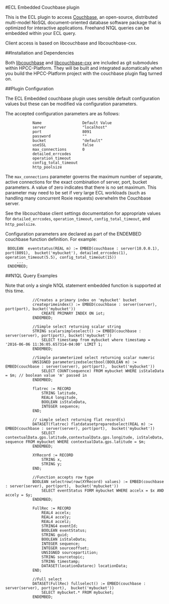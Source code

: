 #ECL Embedded Couchbase plugin

This is the ECL plugin to access [Couchbase](http://www.couchbase.com/), an
open-source, distributed multi-model NoSQL document-oriented database software
package that is optimized for interactive applications. Freehand N1QL queries
can be embedded within your ECL query.

Client access is based on libcouchbase and libcouchbase-cxx.

##Installation and Dependencies

Both [libcouchbase](https://github.com/couchbase/libcouchbase) and
[libcouchbase-cxx](https://github.com/couchbaselabs/libcouchbase-cxx) are
included as git submodules within HPCC-Platform. They will be built and
integrated automatically when you build the HPCC-Platform project with the
couchbase plugin flag turned on.

##Plugin Configuration

The ECL Embedded couchbase plugin uses sensible default configuration values but these can
be modified via configuration parameters.

The accepted configuration parameters are as follows:

                Name                  Default Value
                server                "localhost"
                port                  8091
                password              ""
                bucket                "default"
                useSSL                false
                max_connections       0
                detailed_errcodes
                operation_timeout
                config_total_timeout
                http_poolsize

The `max_connections` parameter governs the maximum number of separate, active
connections for the exact combination of server, port, bucket parameters. A
value of zero indicates that there is no set maximum. This parameter may need
to be set if very large ECL workloads (such as handling many concurrent Roxie
requests) overwhelm the Couchbase server.

See the libcouchbase client settings documentation for appropriate values for
`detailed_errcodes`, `operation_timeout`, `config_total_timeout`, and `http_poolsize`.

Configuration parameters are declared as part of the ENDEMBED couchbase function definition.
For example:

     BOOLEAN  eventstatus(REAL m) := EMBED(couchbase : server(10.0.0.1), port(8091),  bucket('mybucket'), detailed_errcodes(1), operation_timeout(5.5), config_total_timeout(15))
         ...
     ENDEMBED;

##N1QL Query Examples

Note that only a single N1QL statement embedded function is supported at this time.

                //Creates a primary index on 'mybucket' bucket
                createprimeindex() := EMBED(couchbase : server(server), port(port), bucket('mybucket'))
                    CREATE PRIMARY INDEX ON iot;
                ENDEMBED;

                //Simple select returning scalar string
                STRING scalarsimpleselect() := EMBED(couchbase : server(server), port(port), bucket('mybucket'))
                    SELECT timestamp from mybucket where timestamp = '2016-06-06 11:36:05.657314-04:00' LIMIT 1;
                ENDEMBED;

                //Simple parameterized select returning scalar numeric
                UNSIGNED parameterizedselectbool(BOOLEAN m) := EMBED(couchbase : server(server), port(port),  bucket('mybucket'))
                    SELECT COUNT(sequence) FROM mybucket WHERE isStaleData = $m; // boolean value 'm' passed in
                ENDEMBED;

                flatrec := RECORD
                    STRING latitude,
                    REAL4 longitude,
                    BOOLEAN isStaleData,
                    INTEGER sequence;
                END;

                // simple select returning flat record(s)
                DATASET(flatrec) flatdatasetpreparedselect(REAL m) := EMBED(couchbase : server(server), port(port),  bucket('mybucket'))
                    SELECT contextualData.gps.latitude,contextualData.gps.longitude, isStaleData, sequence FROM mybucket WHERE contextualData.gps.latitude = $m;
                ENDEMBED;

                XYRecord := RECORD
                    STRING x,
                    STRING y;
                END;

                //Function accepts row type
                BOOLEAN selectrow(row(XYRecord) values) := EMBED(couchbase : server(server), port(port),  bucket('mybucket'))
                    SELECT eventStatus FORM mybucket WHERE accelx = $x AND accely = $y;
                ENDEMBED;

                FullRec := RECORD
                    REAL4 accelx;
                    REAL4 accely;
                    REAL4 accelz;
                    STRING4 eventId;
                    BOOLEAN eventStatus;
                    STRING guid;
                    BOOLEAN isStaleData;
                    INTEGER sequence;
                    INTEGER sourceoffset;
                    UNSIGNED sourcepartition;
                    STRING sourcetopic;
                    STRING timestamp;
                    DATASET(locationDatarec) locationData;
                END;

                //Full select
                DATASET(FullRec) fullselect() := EMBED(couchbase : server(server), port(port),  bucket('mybucket'))
                    SELECT mybucket.* FROM mybucket;
                ENDEMBED;
